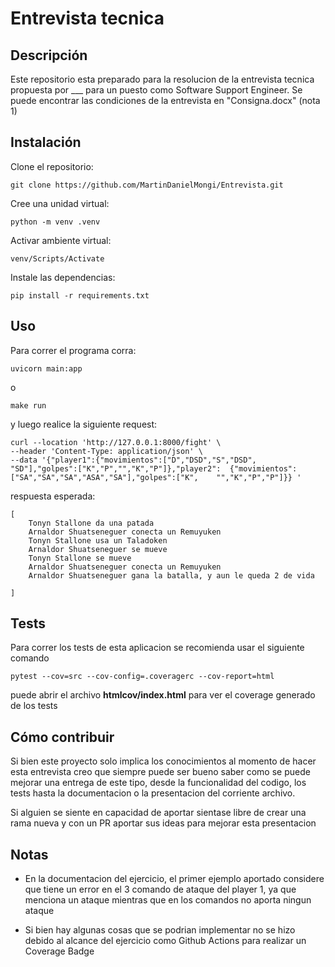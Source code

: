 # Entrevista tecnica

## Descripción

Este repositorio esta preparado para la resolucion de la entrevista tecnica propuesta por ___ para un puesto como Software Support Engineer.
Se puede encontrar las condiciones de la entrevista en "Consigna.docx" (nota 1)

## Instalación

Clone el repositorio: 

    git clone https://github.com/MartinDanielMongi/Entrevista.git

Cree una unidad virtual: 

    python -m venv .venv

Activar ambiente virtual:

    venv/Scripts/Activate

Instale las dependencias:

    pip install -r requirements.txt

## Uso

Para correr el programa corra:

    uvicorn main:app

o

    make run

y luego realice la siguiente request:

    curl --location 'http://127.0.0.1:8000/fight' \
    --header 'Content-Type: application/json' \
    --data '{"player1":{"movimientos":["D","DSD","S","DSD", "SD"],"golpes":["K","P","","K","P"]},"player2":  {"movimientos":["SA","SA","SA","ASA","SA"],"golpes":["K",    "","K","P","P"]}} '


respuesta esperada:

    [
        Tonyn Stallone da una patada
        Arnaldor Shuatseneguer conecta un Remuyuken
        Tonyn Stallone usa un Taladoken
        Arnaldor Shuatseneguer se mueve
        Tonyn Stallone se mueve
        Arnaldor Shuatseneguer conecta un Remuyuken
        Arnaldor Shuatseneguer gana la batalla, y aun le queda 2 de vida

    ]




## Tests

Para correr los tests de esta aplicacion se recomienda usar el siguiente comando 

    pytest --cov=src --cov-config=.coveragerc --cov-report=html


puede abrir el archivo **htmlcov/index.html** para ver el coverage generado de los tests

## Cómo contribuir

Si bien este proyecto solo implica los conocimientos al momento de hacer esta entrevista creo que siempre puede ser bueno saber como se puede mejorar una entrega de este tipo, desde la funcionalidad del codigo, los tests hasta la documentacion o la presentacion del corriente archivo.

Si alguien se siente en capacidad de aportar sientase libre de crear una rama nueva y con un PR aportar sus ideas para mejorar esta presentacion

## Notas

- En la documentacion del ejercicio, el primer ejemplo aportado considere que tiene un error en el 3 comando de ataque del player 1, ya que menciona un ataque mientras que en los comandos no aporta ningun ataque

- Si bien hay algunas cosas que se podrian implementar no se hizo debido al alcance del ejercicio como Github Actions para realizar un Coverage Badge
